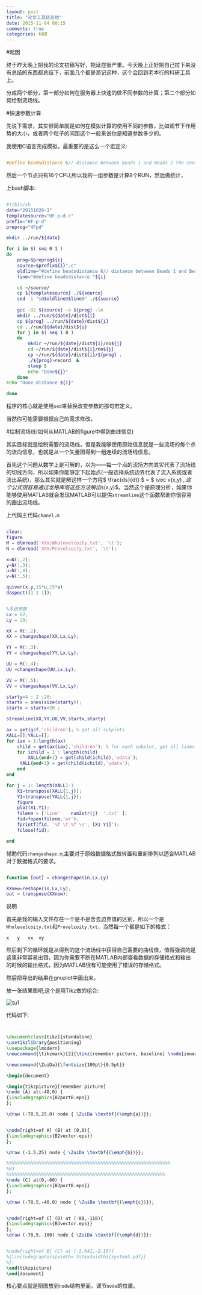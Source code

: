 ```yaml
---
layout: post
title: "论文工具链总结"
date: 2015-11-04 00:15
comments: true
categories: 科研
---
```


#起因

终于昨天晚上把我的论文初稿写好，拖延症很严重。今天晚上正好把自己拉下来没有总结的东西都总结下，前面几个都是游记这种，这个会回到老本行的科研工具上。

分成两个部分，第一部分如何在服务器上快速的做不同参数的计算；第二个部分如何绘制流场线。

<!--more-->

#快速参数计算

先说下需求，其实很简单就是如何在模拟计算的使用不同的参数，比如调节下作用势的大小，或者两个粒子的间距这个一般来说你是知道参数多少的。

我使用C语言完成模拟，最重要的是这么一个宏定义:

```c

#define beadsdistance 6// distance between Beads 1 and Beads 2 the centre of the ball

```

然后一个节点只有16个CPU,所以我的一组参数是计算8个RUN，然后做统计，

上bash脚本:

```bash

#!/bin/sh
date="20151028-1"
templatesource="HF-p-d.c"
prefix="HF-p-d"
preprog="HFpd"

mkdir ../run/${date}

for i in $( seq 0 1 )
do
    prog=$preprog${i}
    source=$prefix${i}".c"
    oldline="#define beadsdistance 6// distance between Beads 1 and Beads 2 the centre of the ball"
    line="#define beadsdistance "${i}

    cd ~/source/    
    cp ${templatesource} ./${source}
    sed -i "s@$oldline@$line@" ./${source}
    
    gcc -O2 ${source} -o ${prog} -lm
    mkdir ../run/${date}/dist${i}
    cp ${prog} ../run/${date}/dist${i}
    cd ../run/${date}/dist${i}
    for j in $( seq 1 8 )
    do
        mkdir ~/run/${date}/dist${i}/no${j}
        cd ~/run/${date}/dist${i}/no${j}
        cp ~/run/${date}/dist${i}/${prog} . 
        ./${prog}>record  & 
        sleep 5
        echo "Done${j}"
    done
echo "Done distance ${i}"

done


```

程序的核心就是使用`sed`来替换改变参数的那句宏定义。

当然你可能需要根据自己的需求修改。

#绘制流场线(如何从MATLAB的figure中得到曲线信息)

其实目标就是绘制需要的流场线，但是我能够使用原始信息就是一些流场的每个点的流向信息，也就是从一个矢量图得到一组连续的流场线信息。

首先这个问题从数学上是可解的，以为——每一个点的流场方向其实代表了流场线的切线方向，所以如果你能够定下起始点(一般选择系统边界代表了流入系统或者流出系统)，那么其实就是解这样一个方程$ \frac{ds}{dt} $ = $ \vec v(x,y) $,这个公式很容易通过龙格库塔这些方法解出$s(x,y)$。当然这个是原理分析，如果你能够使用MATLAB就会发现MATLAB可以提供`streamline`这个函数帮助你很容易的画出流场线。

上代码主代码`chanel.m`

```matlab

clear;
figure
M = dlmread('XXX/Wholevelcoity.txt', '\t');
N = dlmread('XXX/Provelcoity.txt', '\t');

x=N(:,2);
y=N(:,3);
u=N(:,4);
v=N(:,5);

quiver(x,y,15*u,15*v)
daspect([1 1 1]);


%系统参数
Lx = 62;
Ly = 20;

XX = M(:,2);
XX = changeshape(XX,Lx,Ly);

YY = M(:,3);
YY = changeshape(YY,Lx,Ly);

UU = M(:,4);
UU =changeshape(UU,Lx,Ly);

VV = M(:,5);
VV = changeshape(VV,Lx,Ly);

starty=4 : 2 :20;
startx = ones(size(starty));
startx = startx+20 ;

streamline(XX,YY,UU,VV,startx,starty)

ax = get(gcf,'children'); % get all subplots
XALL=[];YALL=[];
for iax = 1:length(ax)
    child = get(ax(iax),'children'); % for each subplot, get all lines
    for ichild = 1 : length(child)
        XALL{end+1} = get(child(ichild),'xdata');
     YALL{end+1} = get(child(ichild),'ydata');
    end
end

for j = 1: length(XALL)-1
    X1=transpose(XALL{1,j});
    Y1=transpose(YALL{1,j});
    figure
    plot(X1,Y1);
    filenm = ['Line'    num2str(j)  '.txt' ];
    fid=fopen(filenm,'w+');
    fprintf(fid, '%f \t %f \n', [X1 Y1]');
    fclose(fid);

end

```

辅助代码`changeshape.m`,主要对于原始数据格式做转置和重新排列以适合MATLAB对于数据格式的要求。

```matlab

function [out] = changeshape(in,Lx,Ly)

XXnew=reshape(in,Lx,Ly);
out = transpose(XXnew);

```
说明

首先是我的输入文件存在一个是不是舍去边界值的区别，所以一个是`Wholevelcoity.txt`和`Provelcoity.txt`，当然每一个都是如下的格式：


```
x   y   vx  vy

```

然后剩下的循环就是从得到的这个流场线中获得自己需要的曲线值，值得强调的是这里非常容易出错，因为你需要不断在MATLAB内部查看数据的存储格式和输出的时候的输出格式，因为MATLAB很有可能使用了错误的存储格式。

然后把导出的结果在gnuplot中画出来。

放一张结果图吧,这个是用Tikz做的组合:


![tu1](/images/toolchian/m9.png)

代码如下:

```latex


\documentclass[tikz]{standalone}
\usetikzlibrary{positioning}
\usepackage{lmodern}
\newcommand{\tikzmark}[2]{\tikz[remember picture, baseline] \node[inner sep=0pt, outer sep=0pt, anchor=base] (#1) {#2};}

\newcommand{\ZuiDa}{\fontsize{100pt}{0.5pt}}

\begin{document}

\begin{tikzpicture}[remember picture]
\node (A) at(-40,0) {
{\includegraphics{B2portB.eps}}
};

\draw (-78.5,25.0) node { \ZuiDa \textbf{(\emph{a})}};


\node[right=of A] (B) at (0,0){
{\includegraphics{B2vector.eps}}
};

\draw (-1.5,25) node { \ZuiDa \textbf{(\emph{b})}};

%%%%%%%%%%%%%%%%%%%%%%%%%%%%%%%%%%%%%%%%%%%%%%%%%%%%%%%%%%%%%
%B3
%%%%%%%%%%%%%%%%%%%%%%%%%%%%%%%%%%%%%%%%%%%%%%%%%%%%%%%%%%%
\node (C) at(0,-60) {
{\includegraphics{B3portB.eps}}
};

\draw (-78.5,-40.0) node { \ZuiDa \textbf{(\emph{c})}};


\node[right=of C] (D) at (-80,-118){
{\includegraphics{B3vector.eps}}
};
\draw (-78.5,-100) node { \ZuiDa \textbf{(\emph{d})}};


%node[right=of B] (C) at (-2.641,-2.15){
%{\includegraphics[width=.5\textwidth]{system5.pdf}}
%};
\end{tikzpicture}
\end{document}

```

核心要点就是把图放到`node`结构里面，调节`node`的位置。
